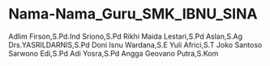 # Nama-Nama_Guru_SMK_IBNU_SINA
<!DOCTYPE html>
<html>

<body>
  <td>Adlim Firson,S.Pd.Ind</td>
  <td>Sriono,S.Pd</td>
  <td>Rikhi Maida Lestari,S.Pd</td>
  <td>Aslan,S.Ag</td>
  <td>Drs.YASRIL</td>DARNIS,S.Pd</td>
  <td>Doni Isnu Wardana,S.E</td>
  <td>Yuli Africi,S.T</td>
  <td>Joko Santoso</td>
  <td>Sarwono Edi,S.Pd</td>
  <td>Adi Yosra,S.Pd</td>
  <td>Angga Geovano Putra,S.Kom</td>







</body>
</html>
